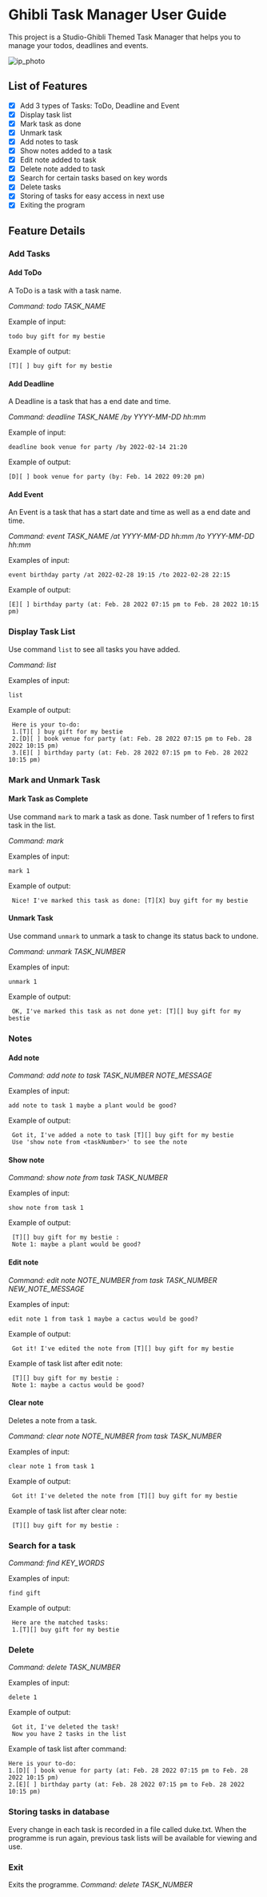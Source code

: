 # Ghibli Task Manager User Guide

This project is a Studio-Ghibli Themed Task Manager that helps you to manage your todos, deadlines and events.

![ip_photo](https://user-images.githubusercontent.com/83572953/153880433-8d9404b8-a5cf-4c93-b222-f1d732fe5148.jpg)

## List of Features

- [x] Add 3 types of Tasks: ToDo, Deadline and Event
- [x] Display task list
- [x] Mark task as done
- [x] Unmark task
- [x] Add notes to task
- [x] Show notes added to a task
- [x] Edit note added to task
- [x] Delete note added to task
- [x] Search for certain tasks based on key words 
- [x] Delete tasks 
- [x] Storing of tasks for easy access in next use
- [x] Exiting the program

## Feature Details 

### Add Tasks

#### Add ToDo
A ToDo is a task with a task name.

*Command: todo TASK_NAME*
   
Example of input:
   ```
   todo buy gift for my bestie 
   ```
Example of output:
   ```
   [T][ ] buy gift for my bestie
   ```

#### Add Deadline
A Deadline is a task that has a end date and time. 

*Command: deadline TASK_NAME /by YYYY-MM-DD hh:mm*
   
Example of input:
   ```
   deadline book venue for party /by 2022-02-14 21:20
   ```
Example of output:
   ```
   [D][ ] book venue for party (by: Feb. 14 2022 09:20 pm)
   ```

#### Add Event
An Event is a task that has a start date and time as well as a end date and time. 

*Command: event TASK_NAME /at YYYY-MM-DD hh:mm /to YYYY-MM-DD hh:mm*
   
Examples of input:
   ```
   event birthday party /at 2022-02-28 19:15 /to 2022-02-28 22:15
   ```
Example of output:
  ```
  [E][ ] birthday party (at: Feb. 28 2022 07:15 pm to Feb. 28 2022 10:15 pm)
  ```
   
### Display Task List

Use command ```list``` to see all tasks you have added.

*Command: list*
   
Examples of input:
   ```
   list
   ```
Example of output:
  ```
   Here is your to-do:
   1.[T][ ] buy gift for my bestie
   2.[D][ ] book venue for party (at: Feb. 28 2022 07:15 pm to Feb. 28 2022 10:15 pm)
   3.[E][ ] birthday party (at: Feb. 28 2022 07:15 pm to Feb. 28 2022 10:15 pm)
  ```
### Mark and Unmark Task 

#### Mark Task as Complete

Use command ```mark``` to mark a task as done. Task number of 1 refers to first task in the list.

*Command: mark <task number>*
   
Examples of input:
   ```
   mark 1
   ```
Example of output:
  ```
   Nice! I've marked this task as done: [T][X] buy gift for my bestie
  ```
#### Unmark Task 

Use command ```unmark``` to unmark a task to change its status back to undone.

*Command: unmark TASK_NUMBER*
   
Examples of input:
   ```
   unmark 1
   ```
Example of output:
  ```
   OK, I've marked this task as not done yet: [T][] buy gift for my bestie
  ```

### Notes 

#### Add note

*Command: add note to task TASK_NUMBER NOTE_MESSAGE*
   
Examples of input:
   ```
   add note to task 1 maybe a plant would be good?
   ```
Example of output:
  ```
   Got it, I've added a note to task [T][] buy gift for my bestie
   Use 'show note from <taskNumber>' to see the note
  ```
#### Show note

*Command: show note from task TASK_NUMBER*
   
Examples of input:
   ```
   show note from task 1
   ```
Example of output:
  ```
   [T][] buy gift for my bestie :
   Note 1: maybe a plant would be good?
  ```
#### Edit note

*Command: edit note NOTE_NUMBER from task TASK_NUMBER NEW_NOTE_MESSAGE*
   
Examples of input:
   ```
   edit note 1 from task 1 maybe a cactus would be good?
   ```
Example of output:
  ```
   Got it! I've edited the note from [T][] buy gift for my bestie
  ```
   
Example of task list after edit note:
  ```
   [T][] buy gift for my bestie :
   Note 1: maybe a cactus would be good?
  ```
 #### Clear note

Deletes a note from a task.
   
*Command: clear note NOTE_NUMBER from task TASK_NUMBER*
   
Examples of input:
   ```
   clear note 1 from task 1
   ```
Example of output:
  ```
   Got it! I've deleted the note from [T][] buy gift for my bestie
  ```
Example of task list after clear note:
  ```
   [T][] buy gift for my bestie :
  ```
### Search for a task 
   
*Command: find KEY_WORDS*
   
Examples of input:
   ```
   find gift
   ```
Example of output:
  ```
   Here are the matched tasks:
   1.[T][] buy gift for my bestie
  ```
### Delete 
   
*Command: delete TASK_NUMBER*
   
Examples of input:
   ```
   delete 1
   ```
Example of output:
  ```
   Got it, I've deleted the task!
   Now you have 2 tasks in the list
  ```
Example of task list after command:
  ```
  Here is your to-do:
  1.[D][ ] book venue for party (at: Feb. 28 2022 07:15 pm to Feb. 28 2022 10:15 pm)
  2.[E][ ] birthday party (at: Feb. 28 2022 07:15 pm to Feb. 28 2022 10:15 pm)
  ```
### Storing tasks in database
Every change in each task is recorded in a file called duke.txt. When the programme is run again, previous task lists will be available for viewing and use.

### Exit
Exits the programme.
*Command: delete TASK_NUMBER*
   

